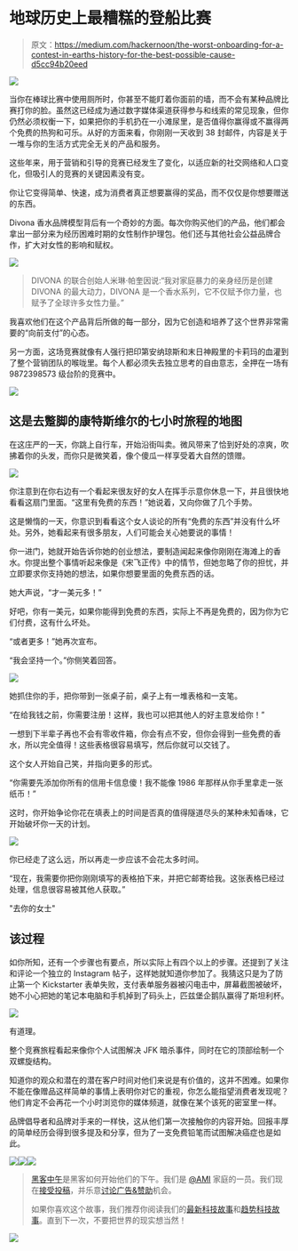 # 地球历史上最糟糕的登船比赛

> 原文：<https://medium.com/hackernoon/the-worst-onboarding-for-a-contest-in-earths-history-for-the-best-possible-cause-d5cc94b20eed>

![](img/74374e0c21176627fd8bea796209f10a.png)

当你在棒球比赛中使用厕所时，你甚至不能盯着你面前的墙，而不会有某种品牌比赛打你的脸。虽然这已经成为通过数字媒体渠道获得参与和线索的常见现象，但你仍然必须权衡一下，如果把你的手机扔在一小滩尿里，是否值得你赢得或不赢得两个免费的热狗和可乐。从好的方面来看，你刚刚一天收到 38 封邮件，内容是关于一堆与你的生活方式完全无关的产品和服务。

这些年来，用于营销和引导的竞赛已经发生了变化，以适应新的社交网络和人口变化，但吸引人的竞赛的关键因素没有变。

你让它变得简单、快速，成为消费者真正想要赢得的奖品，而不仅仅是你想要赠送的东西。

Divona 香水品牌模型背后有一个奇妙的方面。每次你购买他们的产品，他们都会拿出一部分来为经历困难时期的女性制作护理包。他们还与其他社会公益品牌合作，扩大对女性的影响和赋权。

![](img/6c221b49188c8ea0789f574d1b693753.png)

> DIVONA 的联合创始人米琳·帕奎因说:“我对家庭暴力的亲身经历是创建 DIVONA 的最大动力，DIVONA 是一个香水系列，它不仅赋予你力量，也赋予了全球许多女性力量。”

我喜欢他们在这个产品背后所做的每一部分，因为它创造和培养了这个世界非常需要的“向前支付”的心态。

另一方面，这场竞赛就像有人强行把印第安纳琼斯和末日神殿里的卡莉玛的血灌到了整个营销团队的喉咙里。每个人都必须失去独立思考的自由意志，全押在一场有 9872398573 级台阶的竞赛中。

![](img/0ed93c05ec824f5803a2d8f1a3a4a5f8.png)

## 这是去蹩脚的康特斯维尔的七小时旅程的地图

在这庄严的一天，你跳上自行车，开始沿街叫卖。微风带来了恰到好处的凉爽，吹拂着你的头发，而你只是微笑着，像个傻瓜一样享受着大自然的馈赠。

![](img/d0460ae2ef42fe35cc98484396b8f847.png)

你注意到在你右边有一个看起来很友好的女人在挥手示意你休息一下，并且很快地看看这扇门里面。“这里有免费的东西！”她说着，又向你做了几个手势。

这是懒惰的一天，你意识到看看这个女人谈论的所有“免费的东西”并没有什么坏处。另外，她看起来有很多朋友，人们可能会关心她要说的事情！

你一进门，她就开始告诉你她的创业想法，要制造闻起来像你刚刚在海滩上的香水。你提出整个事情听起来像是《宋飞正传》中的情节，但她忽略了你的担忧，并立即要求你支持她的想法，如果你想要里面的免费东西的话。

她大声说，“才一美元多！”

好吧，你有一美元，如果你能得到免费的东西，实际上不再是免费的，因为你为它们付费，这有什么坏处。

“或者更多！”她再次宣布。

“我会坚持一个。”你侧笑着回答。

![](img/e8b5f06f421487fb51340e1112a1fc87.png)

她抓住你的手，把你带到一张桌子前，桌子上有一堆表格和一支笔。

“在给我钱之前，你需要注册！这样，我也可以把其他人的好主意发给你！”

一想到下半辈子再也不会有零收件箱，你会有点不安，但你会得到一些免费的香水，所以完全值得！这些表格很容易填写，然后你就可以交钱了。

这个女人开始自己笑，并指向更多的形式。

“你需要先添加你所有的信用卡信息傻！我不能像 1986 年那样从你手里拿走一张纸币！”

这时，你开始争论你花在填表上的时间是否真的值得隧道尽头的某种未知香味，它开始破坏你一天的计划。

![](img/1b1e0b298d260a620509bf6a2c0b6d45.png)

你已经走了这么远，所以再走一步应该不会花太多时间。

“现在，我需要你把你刚刚填写的表格拍下来，并把它邮寄给我。这张表格已经过处理，信息很容易被其他人获取。”

"去你的女士"

## 该过程

如你所知，还有一个步骤也有要点，所以实际上有四个以上的步骤。还提到了关注和评论一个独立的 Instagram 帖子，这样她就知道你参加了。我猜这只是为了防止第一个 Kickstarter 表单失败，支付表单服务器被闪电击中，屏幕截图被破坏，她不小心把她的笔记本电脑和手机掉到了码头上，匹兹堡企鹅队赢得了斯坦利杯。

![](img/72858e81381525b6fb438540951cd775.png)

有道理。

整个竞赛旅程看起来像你个人试图解决 JFK 暗杀事件，同时在它的顶部绘制一个双螺旋结构。

知道你的观众和潜在的潜在客户时间对他们来说是有价值的，这并不困难。如果你不能在像赠品这样简单的事情上表明你对它的重视，你怎么能指望消费者发现呢？他们肯定不会再花一个小时浏览你的媒体频道，就像在某个该死的密室里一样。

品牌倡导者和品牌对手来的一样快，这从他们第一次接触你的内容开始。回报丰厚的简单经历会得到很多提及和分享，但为了一支免费铅笔而试图解决癌症也是如此。

[![](img/50ef4044ecd4e250b5d50f368b775d38.png)](http://bit.ly/HackernoonFB)[![](img/979d9a46439d5aebbdcdca574e21dc81.png)](https://goo.gl/k7XYbx)[![](img/2930ba6bd2c12218fdbbf7e02c8746ff.png)](https://goo.gl/4ofytp)

> [黑客中午](http://bit.ly/Hackernoon)是黑客如何开始他们的下午。我们是 [@AMI](http://bit.ly/atAMIatAMI) 家庭的一员。我们现在[接受投稿](http://bit.ly/hackernoonsubmission)，并乐意[讨论广告&赞助](mailto:partners@amipublications.com)机会。
> 
> 如果你喜欢这个故事，我们推荐你阅读我们的[最新科技故事](http://bit.ly/hackernoonlatestt)和[趋势科技故事](https://hackernoon.com/trending)。直到下一次，不要把世界的现实想当然！

![](img/be0ca55ba73a573dce11effb2ee80d56.png)